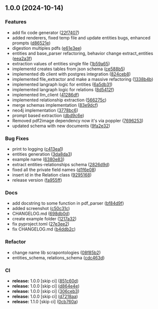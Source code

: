 ## 1.0.0 (2024-10-14)


### Features

* add fix code generator ([22f7407](https://github.com/ScrapeGraphAI/scrapontologies/commit/22f74073f54b8ff297e225877caadc041bc4ba07))
* added renderers, fixed temp file and update entities bugs, enhanced prompts ([d86521e](https://github.com/ScrapeGraphAI/scrapontologies/commit/d86521e7f19a1bfd55937fc1c0760a898a14b5d5))
* digestion multiples pdfs ([e61e3ee](https://github.com/ScrapeGraphAI/scrapontologies/commit/e61e3ee21594c30f3e55eaee736966fe019139f5))
* entities and base_parser refactoring, behavior change extract_entities ([eea2a3f](https://github.com/ScrapeGraphAI/scrapontologies/commit/eea2a3f4e4c02d2955fbe62925fc7771d59c633b))
* extraction values of entities single file ([1b59a65](https://github.com/ScrapeGraphAI/scrapontologies/commit/1b59a657d4b642a94ff95bfe011ed392930c7dc7))
* implementd creates tables from json schema ([ce588b5](https://github.com/ScrapeGraphAI/scrapontologies/commit/ce588b59f06519625e3185b329d3c7ed8174bb81))
* implemented db client with postgres integration ([824ceb8](https://github.com/ScrapeGraphAI/scrapontologies/commit/824ceb85015ff221e4d151fbb6f1bd21683ab1c3))
* implemented file_extractor and make a massive refactoring ([1338b4b](https://github.com/ScrapeGraphAI/scrapontologies/commit/1338b4b137fc86015184e4c6089696a8d440d627))
* implemented langraph logic for entities ([6a5db31](https://github.com/ScrapeGraphAI/scrapontologies/commit/6a5db313d3eee74a1c14f4e73d2b73989899bc80))
* implemented langraph logic for relations ([8d5412f](https://github.com/ScrapeGraphAI/scrapontologies/commit/8d5412fde77db78a26ef19ee37ddd4431df60198))
* implemented llm_client ([41286df](https://github.com/ScrapeGraphAI/scrapontologies/commit/41286df944e3a3b7adf3f4790c20fa675a2c0641))
* implemented relationship extraction ([566275c](https://github.com/ScrapeGraphAI/scrapontologies/commit/566275c0cbed3007514d7457713b6c1dbbeb6676))
* merge schemas implementation ([83e9dcf](https://github.com/ScrapeGraphAI/scrapontologies/commit/83e9dcf149846a6dd7cb0f38e1aeea502b9778fb))
* neo4j implementation ([3778bc6](https://github.com/ScrapeGraphAI/scrapontologies/commit/3778bc69e35d1f059ca4c06a3ca7a060af8b19d2))
* prompt based extraction ([dbd9c6e](https://github.com/ScrapeGraphAI/scrapontologies/commit/dbd9c6e399e85950679afd2d641ea94aec4c5a79))
* Removed pdf2image dependency now it's via poppler ([7696253](https://github.com/ScrapeGraphAI/scrapontologies/commit/76962530a684651747bd38e7131532447211d00d))
* updated schema with new documents ([9fa2e32](https://github.com/ScrapeGraphAI/scrapontologies/commit/9fa2e32b7d3b76443ff2a6a8ba0f5fc84fde7c4f))


### Bug Fixes

*  print to logging ([c413ea1](https://github.com/ScrapeGraphAI/scrapontologies/commit/c413ea1430fe0ace7f6fe69aa86004239dcd54f9))
* entities generation ([3da8da3](https://github.com/ScrapeGraphAI/scrapontologies/commit/3da8da3eb7439e2204a56deedeb859aa20102edf))
* example name ([6380e83](https://github.com/ScrapeGraphAI/scrapontologies/commit/6380e835946d6adf64abd1c098e73c11ad3dede7))
* extract entities-relationships schema ([2826d9d](https://github.com/ScrapeGraphAI/scrapontologies/commit/2826d9d93d06416db84155007be87e7e7d4ca2ca))
* fixed all the private field names ([d1f6e08](https://github.com/ScrapeGraphAI/scrapontologies/commit/d1f6e0844dcd6bdb0fdeb3cbe4f32795805ac8df))
* insert id in the Relation class ([9295168](https://github.com/ScrapeGraphAI/scrapontologies/commit/92951686dbecf8ff1d8f839648466bd3dfa33b60))
* release version ([fa955ff](https://github.com/ScrapeGraphAI/scrapontologies/commit/fa955ff487482fea4b3cf6876bd587a9c4484f93))


### Docs

* add docstring to some function in pdf_parser ([bf84d9f](https://github.com/ScrapeGraphAI/scrapontologies/commit/bf84d9fce8b7c5d0fd5c07addd86ee0e82134c60))
* added screenshot ([c50c31c](https://github.com/ScrapeGraphAI/scrapontologies/commit/c50c31c789a90bc1aa549baea9d2f8f01b5bffa0))
* CHANGELOG.md ([698db0d](https://github.com/ScrapeGraphAI/scrapontologies/commit/698db0d184514d5d141ea8a23ae7fd9e6eebc3eb))
* create example folder ([1217a32](https://github.com/ScrapeGraphAI/scrapontologies/commit/1217a32903fdc1cb52b45da7d566fd7a3c8d1d82))
* fix  pyproject.toml ([27e3ee2](https://github.com/ScrapeGraphAI/scrapontologies/commit/27e3ee2484387030ab3c17bbb5959bfaadd70b32))
* fix CHANGELOG.md ([b4ddb2c](https://github.com/ScrapeGraphAI/scrapontologies/commit/b4ddb2cd99b83cf2d1c6b90ca47e0bb1e1c1de68))


### Refactor

* change name lib scrapontologies ([08f85b2](https://github.com/ScrapeGraphAI/scrapontologies/commit/08f85b2abaf7655f4892e9635b74635a9e76263a))
* entities_schema, relations_schema ([cdc463d](https://github.com/ScrapeGraphAI/scrapontologies/commit/cdc463d6e5ee949568a977cfca1e6ceaf8d98899))


### CI

* **release:** 1.0.0 [skip ci] ([851c60d](https://github.com/ScrapeGraphAI/scrapontologies/commit/851c60dfae1f6ee00d1c0488e150e277802f68f8))
* **release:** 1.0.0 [skip ci] ([d864e4e](https://github.com/ScrapeGraphAI/scrapontologies/commit/d864e4e9cfa727ac7f6de3c040cf03730d0274d5))
* **release:** 1.0.0 [skip ci] ([306ceb3](https://github.com/ScrapeGraphAI/scrapontologies/commit/306ceb387322b760b9d223a2c153cbef07830a8e))
* **release:** 1.0.0 [skip ci] ([d7218aa](https://github.com/ScrapeGraphAI/scrapontologies/commit/d7218aa687e8ecbf30accd325330b45c9abe653e))
* **release:** 1.1.0 [skip ci] ([0cb760a](https://github.com/ScrapeGraphAI/scrapontologies/commit/0cb760a2c9e6c5c0771480a5e380fced68d33514))
